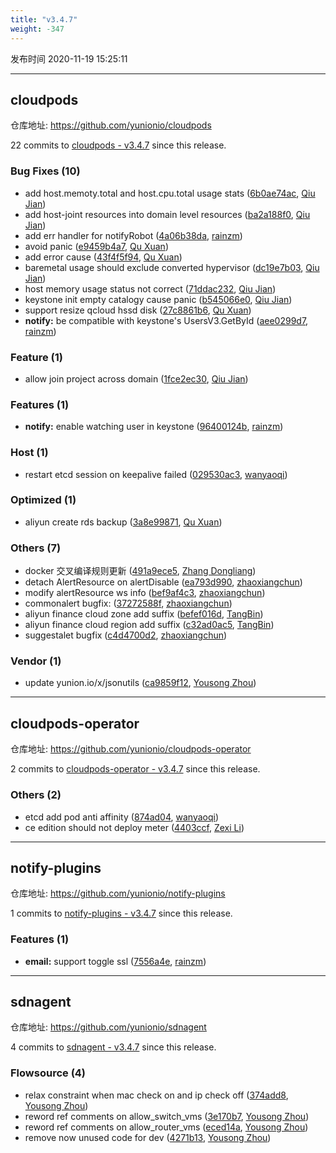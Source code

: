 ```yaml
---
title: "v3.4.7"
weight: -347
---
```


发布时间 2020-11-19 15:25:11

---
## cloudpods

仓库地址: https://github.com/yunionio/cloudpods

22 commits to [cloudpods - v3.4.7] since this release.

### Bug Fixes (10)
- add host.memoty.total and host.cpu.total usage stats ([6b0ae74ac](https://github.com/yunionio/cloudpods/commit/6b0ae74acb6b44a080992cd84880282496fdb2c0), [Qiu Jian](mailto:qiujian@yunionyun.com))
- add host-joint resources into domain level resources ([ba2a188f0](https://github.com/yunionio/cloudpods/commit/ba2a188f0d64cfcc57e62ed6b13b42ea94f7c402), [Qiu Jian](mailto:qiujian@yunionyun.com))
- add err handler for notifyRobot ([4a06b38da](https://github.com/yunionio/cloudpods/commit/4a06b38da8deb8acb5fa9f43df28f76e6dac9df9), [rainzm](mailto:mjoycarry@gmail.com))
- avoid panic ([e9459b4a7](https://github.com/yunionio/cloudpods/commit/e9459b4a7dd1a41c8bd9809d1aad74fee9994395), [Qu Xuan](mailto:quxuan@yunionyun.com))
- add error cause ([43f4f5f94](https://github.com/yunionio/cloudpods/commit/43f4f5f946df1722946360c892814cd5fc7fe6ca), [Qu Xuan](mailto:quxuan@yunionyun.com))
- baremetal usage should exclude converted hypervisor ([dc19e7b03](https://github.com/yunionio/cloudpods/commit/dc19e7b035a2223e901f1513e0742e62ba76cb75), [Qiu Jian](mailto:qiujian@yunionyun.com))
- host memory usage status not correct ([71ddac232](https://github.com/yunionio/cloudpods/commit/71ddac232d7bbca27177827ff63e470cb1380467), [Qiu Jian](mailto:qiujian@yunionyun.com))
- keystone init empty catalogy cause panic ([b545066e0](https://github.com/yunionio/cloudpods/commit/b545066e055ddb6d547430d4d59dda3a03bccc91), [Qiu Jian](mailto:qiujian@yunionyun.com))
- support resize qcloud hssd disk ([27c8861b6](https://github.com/yunionio/cloudpods/commit/27c8861b6453eb2e8badb94da1bdd6dd7df106f6), [Qu Xuan](mailto:quxuan@yunionyun.com))
- **notify:** be compatible with keystone's UsersV3.GetById ([aee0299d7](https://github.com/yunionio/cloudpods/commit/aee0299d71f5efbe3b8645c92252ef5aec9b5fce), [rainzm](mailto:mjoycarry@gmail.com))

### Feature (1)
- allow join project across domain ([1fce2ec30](https://github.com/yunionio/cloudpods/commit/1fce2ec30cbd4534ece727711ef89b311f703e83), [Qiu Jian](mailto:qiujian@yunionyun.com))

### Features (1)
- **notify:** enable watching user in keystone ([96400124b](https://github.com/yunionio/cloudpods/commit/96400124baff02613e6161defda0f6ecd19b062a), [rainzm](mailto:mjoycarry@gmail.com))

### Host (1)
- restart etcd session on keepalive failed ([029530ac3](https://github.com/yunionio/cloudpods/commit/029530ac346f8fa45e56d880e7583965247039b4), [wanyaoqi](mailto:wanyaoqi@yunionyun.com))

### Optimized (1)
- aliyun create rds backup ([3a8e99871](https://github.com/yunionio/cloudpods/commit/3a8e9987182ea4c18840025dd7e0d90d8ac50828), [Qu Xuan](mailto:quxuan@yunionyun.com))

### Others (7)
- docker 交叉编译规则更新 ([491a9ece5](https://github.com/yunionio/cloudpods/commit/491a9ece5549d72261bebfed13017f343e0615f3), [Zhang Dongliang](mailto:zhangdongliang@yunion.cn))
- detach AlertResource on alertDisable ([ea793d990](https://github.com/yunionio/cloudpods/commit/ea793d99028ddc36b0b14b94ab09b7f33d107185), [zhaoxiangchun](mailto:1422928955@qq.com))
- modify alertResource ws info ([bef9af4c3](https://github.com/yunionio/cloudpods/commit/bef9af4c3b2f531db3372652b5b63583bf8854b5), [zhaoxiangchun](mailto:1422928955@qq.com))
- commonalert bugfix: ([37272588f](https://github.com/yunionio/cloudpods/commit/37272588fa997d91383beefc9f4a82a0589c8bbf), [zhaoxiangchun](mailto:1422928955@qq.com))
- aliyun finance cloud zone add suffix ([befef016d](https://github.com/yunionio/cloudpods/commit/befef016dcc552eec3dd396c2710425253eaea0d), [TangBin](mailto:tangbin@yunion.cn))
- aliyun finance cloud region add suffix ([c32ad0ac5](https://github.com/yunionio/cloudpods/commit/c32ad0ac5bc47aab4360247454b2908daaab212d), [TangBin](mailto:tangbin@yunion.cn))
- suggestalet bugfix ([c4d4700d2](https://github.com/yunionio/cloudpods/commit/c4d4700d2672e37523593e1e7a024daad4e6cdf1), [zhaoxiangchun](mailto:1422928955@qq.com))

### Vendor (1)
- update yunion.io/x/jsonutils ([ca9859f12](https://github.com/yunionio/cloudpods/commit/ca9859f1264666aa8c5e3d7203a7ece74414fd23), [Yousong Zhou](mailto:zhouyousong@yunionyun.com))

[cloudpods - v3.4.7]: https://github.com/yunionio/cloudpods/compare/v3.4.6...v3.4.7
---
## cloudpods-operator

仓库地址: https://github.com/yunionio/cloudpods-operator

2 commits to [cloudpods-operator - v3.4.7] since this release.

### Others (2)
- etcd add pod anti affinity ([874ad04](https://github.com/yunionio/cloudpods-operator/commit/874ad04c8077478e7c71bd26aa3e5f13a56ba4c8), [wanyaoqi](mailto:wanyaoqi@yunionyun.com))
- ce edition should not deploy meter ([4403ccf](https://github.com/yunionio/cloudpods-operator/commit/4403ccf4a090589de7d49cd5efae69477358cd7e), [Zexi Li](mailto:zexi.li@qq.com))

[cloudpods-operator - v3.4.7]: https://github.com/yunionio/cloudpods-operator/compare/v3.4.6...v3.4.7
---
## notify-plugins

仓库地址: https://github.com/yunionio/notify-plugins

1 commits to [notify-plugins - v3.4.7] since this release.

### Features (1)
- **email:** support toggle ssl ([7556a4e](https://github.com/yunionio/notify-plugins/commit/7556a4ef2ec7ce0b971e272be75ebaf7d2a8c397), [rainzm](mailto:mjoycarry@gmail.com))

[notify-plugins - v3.4.7]: https://github.com/yunionio/notify-plugins/compare/v3.4.6...v3.4.7
---
## sdnagent

仓库地址: https://github.com/yunionio/sdnagent

4 commits to [sdnagent - v3.4.7] since this release.

### Flowsource (4)
- relax constraint when mac check on and ip check off ([374add8](https://github.com/yunionio/sdnagen/commit/374add8d77948a60d4a437f9d7c5f1b04e5b3402), [Yousong Zhou](mailto:zhouyousong@yunionyun.com))
- reword ref comments on allow_switch_vms ([3e170b7](https://github.com/yunionio/sdnagen/commit/3e170b7743393228464cf6a4e1a414af567511f4), [Yousong Zhou](mailto:zhouyousong@yunionyun.com))
- reword ref comments on allow_router_vms ([eced14a](https://github.com/yunionio/sdnagen/commit/eced14afed80b3896d0d6cfa3544d988f2740aab), [Yousong Zhou](mailto:zhouyousong@yunionyun.com))
- remove now unused code for dev ([4271b13](https://github.com/yunionio/sdnagen/commit/4271b13cdded3f31af9f8e5780105b716f389b68), [Yousong Zhou](mailto:zhouyousong@yunionyun.com))

[sdnagent - v3.4.7]: https://github.com/yunionio/sdnagent/compare/v3.4.6...v3.4.7
